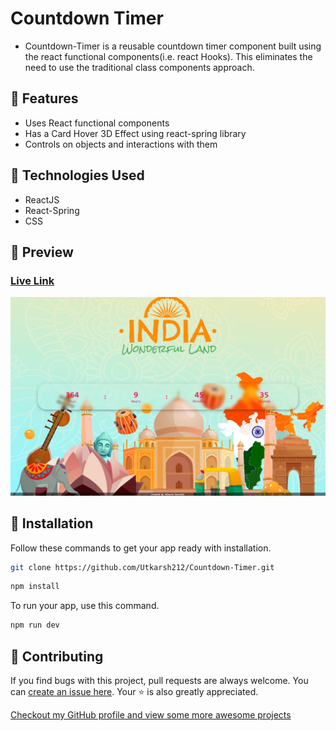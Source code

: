 # Countdown Timer

- Countdown-Timer is a reusable countdown timer component built using the react functional components(i.e. react Hooks). This eliminates the need to use the traditional class components approach.

## 🚀 Features

- Uses React functional components
- Has a Card Hover 3D Effect using react-spring library
- Controls on objects and interactions with them

## 🧰 Technologies Used

- ReactJS
- React-Spring
- CSS

## 👀 Preview

### [Live Link](https://utkarsh212.github.io/Countdown-Timer/)

![Preview](/public/preview-image.png)

## 🧰 Installation

Follow these commands to get your app ready with installation.

```bash
git clone https://github.com/Utkarsh212/Countdown-Timer.git
```

```bash
npm install
```

To run your app, use this command.

```bash
npm run dev
```

## 🎇 Contributing

If you find bugs with this project, pull requests are always welcome. You can [create an issue here](https://github.com/Utkarsh212/Countdown-Timer/issues/new).
Your :star: is also greatly appreciated.

[Checkout my GitHub profile and view some more awesome projects](https://github.com/Utkarsh212)
